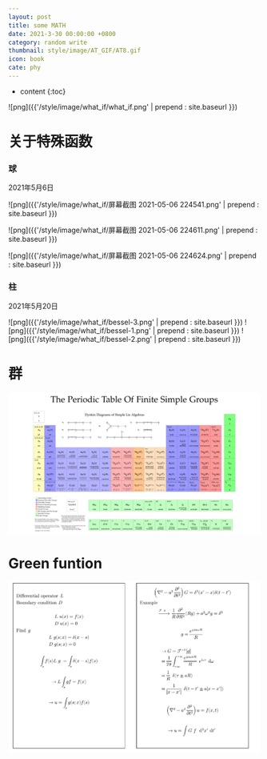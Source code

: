 ```yaml
---
layout: post
title: some MATH
date: 2021-3-30 00:00:00 +0800
category: random write
thumbnail: style/image/AT_GIF/AT8.gif
icon: book
cate: phy
---
```

* content
{:toc}

![png]({{'/style/image/what_if/what_if.png' | prepend : site.baseurl }})


# 关于特殊函数

### 球

2021年5月6日

![png]({{'/style/image/what_if/屏幕截图 2021-05-06 224541.png' | prepend : site.baseurl }})



![png]({{'/style/image/what_if/屏幕截图 2021-05-06 224611.png' | prepend : site.baseurl }})


![png]({{'/style/image/what_if/屏幕截图 2021-05-06 224624.png' | prepend : site.baseurl }})

### 柱

2021年5月20日

![png]({{'/style/image/what_if/bessel-3.png' | prepend : site.baseurl }})
![png]({{'/style/image/what_if/bessel-1.png' | prepend : site.baseurl }})
![png]({{'/style/image/what_if/bessel-2.png' | prepend : site.baseurl }})


# 群

![png](style\image\IMG_20191014_102242.jpg)

# Green funtion

![png](style\image\green.png)
